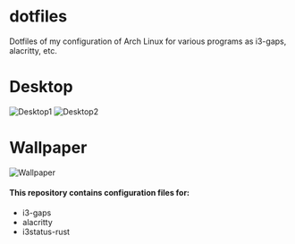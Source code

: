 # dotfiles
Dotfiles of my configuration of Arch Linux for various programs as i3-gaps, alacritty, etc.

# Desktop
![Desktop1](https://i.imgur.com/cQeTYz3.png)
![Desktop2](https://i.imgur.com/u9lTztx.png)

# Wallpaper
![Wallpaper](https://i.imgur.com/LvZLssE.jpg)

#### This repository contains configuration files for:
- i3-gaps
- alacritty
- i3status-rust
